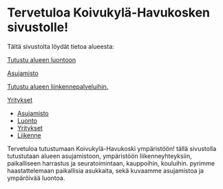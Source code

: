 
# Tervetuloa Koivukylä-Havukosken sivustolle!

Tältä sivustolta löydät tietoa alueesta:

<p><a href="/luonto">Tutustu alueen luontoon</a></p>
<p><a href="/asujamisto">Asujamisto</a></p>
<p><a href="/liikenne">Tutustu alueen liinkennepalveluihin.</a></p>
<p><a href="/yritykset">Yritykset</a></p>

- [Asujamisto](/asujamisto)
- [Luonto](/luonto)
- [Yritykset](/yritykset)
- [Liikenne](/liikenne)

Tervetuloa tutustumaan Koivukylä-Havukoski ympäristöön!
tällä sivustolla tutustutaan alueen asujamistoon, ympäristöön liikenneyhteyksiin, paikalliseen harrastus ja seuratoimintaan, kauppoihin, kouluihin.
pyrimme haastattelemaan paikallisia asukkaita, sekä kuvaamme asujamistoa ja ympäröivää luontoa.


